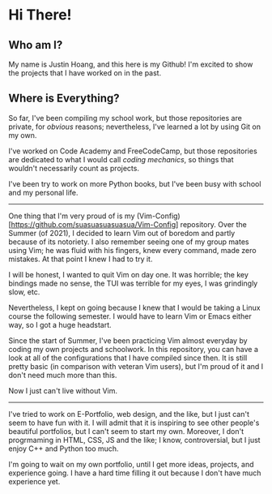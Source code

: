 # Hi There!

## Who am I?

My name is Justin Hoang, and this here is my Github! I'm excited to show the projects that I have worked on in the past.

## Where is Everything?

So far, I've been compiling my school work, but those repositories are private, for *obvious* reasons; nevertheless, I've learned a lot by using Git on my own.

I've worked on Code Academy and FreeCodeCamp, but those repositories are dedicated to what I would call *coding mechanics*, so things that wouldn't necessarily count as projects.

I've been try to work on more Python books, but I've been busy with school and my personal life.

---

One thing that I'm very proud of is my (Vim-Config)[https://github.com/suasuasuasuasua/Vim-Config] repository. Over the Summer (of 2021), I decided to learn Vim out of boredom and partly because of its notoriety. I also remember seeing one of my group mates using Vim; he was fluid with his fingers, knew every command, made zero mistakes. At that point I knew I had to try it.

I will be honest, I wanted to quit Vim on day one. It was horrible; the key bindings made no sense, the TUI was terrible for my eyes, I was grindingly slow, etc. 

Nevertheless, I kept on going because I knew that I would be taking a Linux course the following semester. I would have to learn Vim or Emacs either way, so I got a huge headstart. 

Since the start of Summer, I've been practicing Vim almost everyday by coding my own projects and schoolwork. In this repository, you can have a look at all of the configurations that I have compiled since then. It is still pretty basic (in comparison with veteran Vim users), but I'm proud of it and I don't need much more than this.

Now I just can't live without Vim.

---

I've tried to work on E-Portfolio, web design, and the like, but I just can't seem to have fun with it. I will admit that it is inspiring to see other people's beautiful portfolios, but I can't seem to start my own. Moreover, I don't progrmaming in HTML, CSS, JS and the like; I know, controversial, but I just enjoy C++ and Python too much.

I'm going to wait on my own portfolio, until I get more ideas, projects, and experience going. I have a hard time filling it out because I don't have much experience yet.
